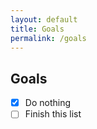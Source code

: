 ```yaml
---
layout: default
title: Goals
permalink: /goals
---
```

## Goals ##
- [x] Do nothing
- [ ] Finish this list
